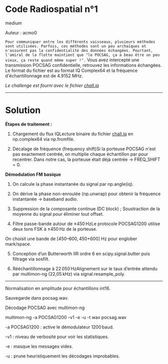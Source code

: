 # Code Radiospatial n°1
medium

Auteur : acmo0

```Pour communiquer entre les différents vaisseaux, plusieurs méthodes sont utilisées. Parfois, ces méthodes sont un peu archaïques et n'assurent pas la confidentialité des données échangées. Pourtant, l'amiral de la flotte maintient que "le POCSAG, ça a beau être un peu vieux, ça reste quand même super !".```
Vous avez intercepté une transmission POCSAG confidentielle, retrouvez les informations échangées.
Le format du fichier est au format IQ Complex64 et la fréquence d'échantillonnage est de 4.9152 MHz.

_Le challenge est fourni avec le fichier [chall.iq](./chall.iq)_

---
# Solution 

**Étapes de traitement :**

1. Chargement du flux IQLecture binaire du fichier [chall.iq](./chall.iq) en np.complex64 via np.fromfile.

2. Décalage de fréquence (frequency shift)Si la porteuse POCSAG n'est pas exactement centrée, on multiplie chaque échantillon par  pour recentrer. Dans notre cas, la porteuse était déjà centrée → FREQ_SHIFT = 0.

**Démodulation FM basique**

1. On calcule la phase instantanée du signal par np.angle(iq).

2. On dérive la phase non-enroulée (np.unwrap) pour obtenir la fréquence instantanée → baseband audio.

3. Suppression de la composante continue (DC block) ; Soustraction de la moyenne du signal pour éliminer tout offset.

4. Filtre passe-bande autour de ±450 HzLe protocole POCSAG1200 utilise deux tons FSK à ±450 Hz de la porteuse.

On choisit une bande de [450–600, 450+600] Hz pour englober mark/space.

5. Conception d’un Butterworth IIR ordre 6 en scipy.signal.butter puis filtrage via sosfilt.

6. Rééchantillonnage à 22 050 HzAlignement sur le taux d’entrée attendu par multimon-ng (22,05 kHz) via signal.resample_poly.

--- 

Normalisation en amplitude  pour échantillons int16.

Sauvegarde dans pocsag.wav.

Décodage POCSAG avec multimon-ng

multimon-ng -a POCSAG1200 -v1 -e -u -t wav pocsag.wav

-a POCSAG1200 : active le démodulateur 1200 baud.

-v1 : niveau de verbosité pour voir les statistiques.

-e : masque les messages vides.

-u : prune heuristiquement les décodages improbables.